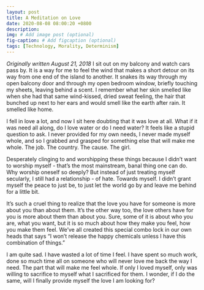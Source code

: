 ```yaml
---
layout: post
title: A Meditation on Love
date: 2020-08-08 08:00:20 +0800
description: 
img: # Add image post (optional)
fig-caption: # Add figcaption (optional)
tags: [Technology, Morality, Determinism]
---
```


_Originally written August 21, 2018_
I sit out on my balcony and watch cars pass by. It is a way for me to feel the wind that makes a short detour on its way from one end of the island to another. It snakes its way through my open balcony door and through my open bedroom window, briefly touching my sheets, leaving behind a scent. I remember what her skin smelled like when she had that same wind-kissed, dried sweat feeling, the hair that bunched up next to her ears and would smell like the earth after rain. It smelled like home.

I fell in love a lot, and now I sit here doubting that it was love at all. What if it was need all along, do I love water or do I need water? It feels like a stupid question to ask. I never provided for my own needs, I never made myself whole, and so I grabbed and grasped for something else that will make me whole. The job. The country. The cause. The girl.

Desperately clinging to and worshipping these things because I didn’t want to worship myself - that’s the most mainstream, banal thing one can do. Why worship oneself so deeply? But instead of just treating myself secularly, I still had a relationship - of hate. Towards myself. I didn’t grant myself the peace to just be, to just let the world go by and leave me behind for a little bit.

It’s such a cruel thing to realize that the love you have for someone is more about you than about them. It’s the other way too, the love others have for you is more about them than about you. Sure, some of it is about who you are, what you want, but it is so much about how they make you feel, how you make them feel. We’ve all created this special combo lock in our own heads that says “I won’t release the happy chemicals unless I have this combination of things.”

I am quite sad. I have wasted a lot of time I feel. I have spent so much work, done so much time all on someone who will never love me back the way I need. The part that will make me feel whole. If only I loved myself, only was willing to sacrifice to myself what I sacrificed for them. I wonder, if I do the same, will I finally provide myself the love I am looking for?

